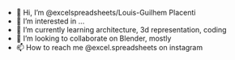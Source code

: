 - 👋 Hi, I’m @excelspreadsheets/Louis-Guilhem Placenti
- 👀 I’m interested in ...
- 🌱 I’m currently learning architecture, 3d representation, coding
- 💞️ I’m looking to collaborate on Blender, mostly
- 📫 How to reach me @excel.spreadsheets on instagram

<!---
excelspreadsheets is a ✨ special ✨ repository because its `README.md` (this file) appears on your GitHub profile.
You can click the Preview link to take a look at your changes.
--->
